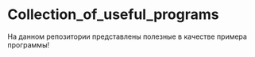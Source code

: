 # Collection_of_useful_programs  

На данном репозитории представлены полезные в качестве примера программы!
